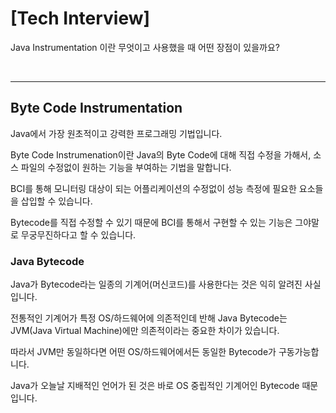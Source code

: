 # [Tech Interview]

Java Instrumentation 이란 무엇이고 사용했을 때 어떤 장점이 있을까요?

 <br>

---

## Byte Code Instrumentation

Java에서 가장 원초적이고 강력한 프로그래밍 기법입니다.

Byte Code Instrumenation이란 Java의 Byte Code에 대해 직접 수정을 가해서, 
소스 파일의 수정없이 원하는 기능을 부여하는 기법을 말합니다.

BCI를 통해 모니터링 대상이 되는 어플리케이션의 수정없이 성능 측정에 필요한 요소들을 삽입할 수 있습니다. 

Bytecode를 직접 수정할 수 있기 때문에 BCI를 통해서 구현할 수 있는 기능은 그야말로 무궁무진하다고 할 수 있습니다.

### Java Bytecode

Java가 Bytecode라는 일종의 기계어(머신코드)를 사용한다는 것은 익히 알려진 사실입니다.

 

전통적인 기계어가 특정 OS/하드웨어에 의존적인데 반해 Java Bytecode는 JVM(Java Virtual Machine)에만 의존적이라는 중요한 차이가 있습니다. 

따라서 JVM만 동일하다면 어떤 OS/하드웨어에서든 동일한 Bytecode가 구동가능합니다. 

Java가 오늘날 지배적인 언어가 된 것은 바로 OS 중립적인 기계어인 Bytecode 때문입니다.